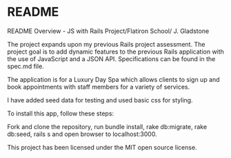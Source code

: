# README

README
Overview - JS with Rails Project/Flatiron School/ J. Gladstone

The project expands upon my previous Rails project assessment. The project goal is to add dynamic features to the previous Rails application with the use of JavaScript and a JSON API. Specifications can be found in the spec.md file.

The application is for a Luxury Day Spa which allows clients to sign up and book appointments with staff members for a variety of services.


I have added seed data for testing and used basic css for styling.

To install this app, follow these steps:

Fork and clone the repository, run bundle install, rake db:migrate, rake db:seed, rails s and open browser to localhost:3000.

This project has been licensed under the MIT open source license.






